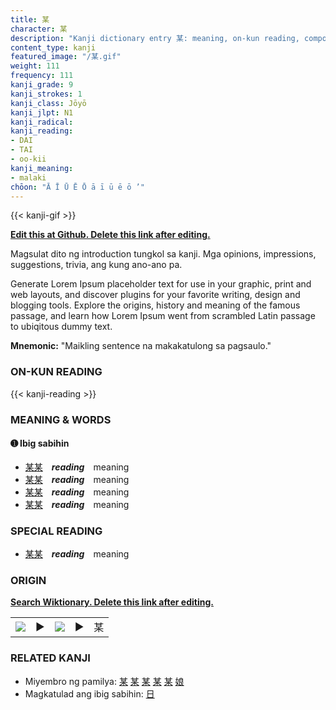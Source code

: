 ```yaml
---
title: 某
character: 某
description: "Kanji dictionary entry 某: meaning, on-kun reading, compounds, origin, related kanji"
content_type: kanji
featured_image: "/某.gif"
weight: 111
frequency: 111
kanji_grade: 9
kanji_strokes: 1
kanji_class: Jōyō
kanji_jlpt: N1
kanji_radical: 
kanji_reading: 
- DAI
- TAI
- oo-kii
kanji_meaning:
- malaki
chōon: "Ā Ī Ū Ē Ō ā ī ū ē ō ’"
---
```

[//]: # (Don't edit the line below. Kanji animated GIF code is automatically generated.)
{{< kanji-gif >}}

[//]: # (Edit below this line.)

**[Edit this at Github. Delete this link after editing.](https://github.com/tim0g/tim/tree/main/content/kanji/某/index.md)**

Magsulat dito ng introduction tungkol sa kanji. Mga opinions, impressions, suggestions, trivia, ang kung ano-ano pa.

Generate Lorem Ipsum placeholder text for use in your graphic, print and web layouts, and discover plugins for your favorite writing, design and blogging tools. Explore the origins, history and meaning of the famous passage, and learn how Lorem Ipsum went from scrambled Latin passage to ubiqitous dummy text.
 
**Mnemonic:** "Maikling sentence na makakatulong sa pagsaulo."

### ON-KUN READING

[//]: # (Don't edit the line below. ON-KUN READING code is automatically generated.)
{{< kanji-reading >}}

### MEANING & WORDS

#### ➊ **Ibig sabihin**
  - [某](../某)[某](../某)　***reading***　meaning
  - [某](../某)[某](../某)　***reading***　meaning
  - [某](../某)[某](../某)　***reading***　meaning
  - [某](../某)[某](../某)　***reading***　meaning

### SPECIAL READING
  - [某](../某)[某](../某)　***reading***　meaning

### ORIGIN

**[Search Wiktionary. Delete this link after editing.](https://wiktionary.org/wiki/某)**
<table class="kanji-table"><tr><td>
<img src="60px-某-bronze.svg.png">
</td><td>▶</td><td>
<img src="60px-某-oracle.svg.png">
</td><td>▶</td>
<td class="kanji-origin">某</td>
</tr></table>

### RELATED KANJI
- Miyembro ng pamilya: [某](../某) [某](../某) [某](../某) [某](../某) [某](../某) [娘](../娘)
- Magkatulad ang ibig sabihin: [日](../日)
